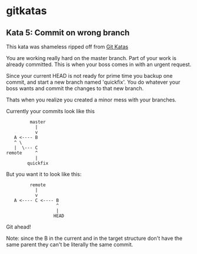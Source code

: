 # gitkatas
## Kata 5: Commit on wrong branch
This kata was shameless ripped off from [Git Katas](http://blog.schauderhaft.de/gitkata/)

You are working really hard on the master branch. 
Part of your work is already committed. This is when your boss comes in with an urgent request.

Since your current HEAD is not ready for prime time you backup one commit, and start a new branch named 'quickfix'. You do whatever your boss wants and commit the changes to that new branch.

Thats when you realize you created a minor mess with your branches.

Currently your commits look like this
```
         master
           |
           v
   A <---- B
   ^ \
   |  \--- C
remote     ^
           |
        quickfix
```
But you want it to look like this:
```
         remote
           |
           v
   A <---- C <---- B
                   ^
                   |
                  HEAD
```

Git ahead!

Note: since the B in the current and in the target structure don't have the same parent they can't be literally the same commit.
